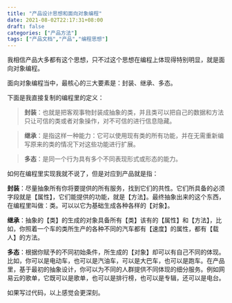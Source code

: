 ```yaml
---
title: "产品设计思想和面向对象编程"
date: 2021-08-02T22:17:31+08:00
draft: false
categories: ["产品方法"]
tags: ["产品文档","产品","编程思想"]
---
```


我相信产品大多都有这个思想，只不过这个思想在编程上体现得特别明显，就是面向对象编程。

面向对象编程当中，最核心的三大要素是：封装、继承、多态。

下面是我直接复制的编程里的定义：

> **封装**：也就是把客观事物封装成抽象的类，并且类可以把自己的数据和方法只让可信的类或者对象操作，对不可信的进行信息隐藏。

> **继承**：是指这样一种能力：它可以使用现有类的所有功能，并在无需重新编写原来的类的情况下对这些功能进行扩展。

> **多态**：是同一个行为具有多个不同表现形式或形态的能力。

如何在编程里实现我就不说了，但是对应到产品就是指：

**封装**：尽量抽象所有你将要提供的所有服务，找到它们的共性。它们所具备的必须字段就是【属性】，它们能提供的功能，就是【方法】。最终抽象出来的这个东西，在编程里叫做：类。可以以它为基础生成各种各样的【对象】。

**继承**：抽象的【类】的生成的对象具备所有【类】该有的【属性】和【方法】，比如，你照着一个车的类所生产的各种不同的汽车都有【速度】的属性，都有【载人】的方法。

**多态**：根据你赋予的不同初始条件，所生成的【对象】却可以有自己不同的体现。比如，你可以是电动车，也可以是汽油车，可以是大巴车，也可以是跑车。在产品里，基于最初的抽象设计，你可以为不同的人群提供不同体现的细分服务。例如网易云的歌单，它既可以是歌单，也可以是排行榜，也可以是专辑，还可以是电台。

如果写过代码，以上感觉会更深刻。
